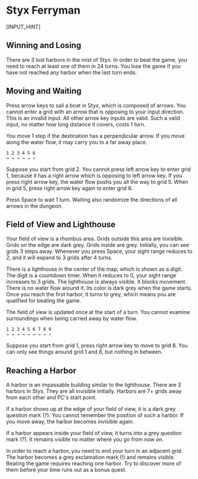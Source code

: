 # Styx Ferryman

[INPUT_HINT]

## Winning and Losing

There are 3 lost harbors in the mist of Styx. In order to beat the game, you need to reach at least one of them in 24 turns. You lose the game if you have not reached any harbor when the last turn ends.

## Moving and Waiting

Press arrow keys to sail a boat in Styx, which is composed of arrows. You cannot enter a grid with an arrow that is opposing to your input direction. This is an invalid input. All other arrow key inputs are valid. Such a valid input, no matter how long distance it covers, costs 1 turn.

You move 1 step if the destination has a perpendicular arrow. If you move along the water flow, it may carry you to a far away place.

    1 2 3 4 5 6
    → → → → → ↑

Suppose you start from grid 2. You cannot press left arrow key to enter grid 1, because it has a right arrow which is opposing to left arrow key. If you press right arrow key, the water flow pushs you all the way to grid 5. When in grid 5, press right arrow key again to enter grid 6.

Press Space to wait 1 turn. Waiting also randomize the directions of all arrows in the dungeon.

## Field of View and Lighthouse

Your field of view is a rhombus area. Grids outside this area are invisible. Grids on the edge are dark grey. Grids inside are grey. Initially, you can see grids 3 steps away. Whenever you press Space, your sight range reduces to 2, and it will expand to 3 grids after 4 turns.

There is a lighthouse in the center of the map, which is shown as a digit. The digit is a countdown timer. When it reduces to 0, your sight range increases to 3 grids. The lighthouse is always visible. It blocks movement. There is no water flow around it. Its color is dark grey when the game starts. Once you reach the first harbor, it turns to grey, which means you are qualified for beating the game.

The field of view is updated once at the start of a turn. You cannot examine surroundings when being carried away by water flow.

    1 2 3 4 5 6 7 8 9
    → → → → → → → → ↑

Suppose you start from grid 1, press right arrow key to move to grid 8. You can only see things around grid 1 and 8, but nothing in between.

## Reaching a Harbor

A harbor is an impassable building similar to the lighthouse. There are 3 harbors in Styx. They are all invisible initially. Harbors are 7+ grids away from each other and PC's start point.

If a harbor shows up at the edge of your field of view, it is a dark grey question mark (?). You cannot remember the position of such a harbor. If you move away, the harbor becomes invisible again.

If a harbor appears inside your field of view, it turns into a grey question mark (?). It remains visible no matter where you go from now on.

In order to reach a harbor, you need to end your turn in an adjacent grid. The harbor becomes a grey exclamation mark (!) and remains visible. Beating the game requires reaching one harbor. Try to discover more of them before your time runs out as a bonus quest.
